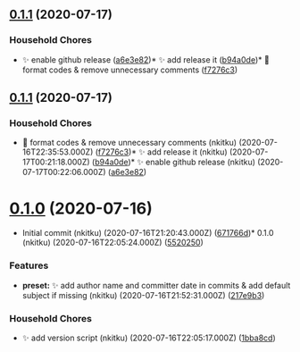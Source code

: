 ## [0.1.1](https://github.com/nkitku/nk-changelog-gen/compare/v0.1.0...v0.1.1) (2020-07-17)


### Household Chores

* :sparkles: enable github release ([a6e3e82](https://github.com/nkitku/nk-changelog-gen/commit/a6e3e820373412cfa77cb7421a619a3e6352d528))* :sparkles: add release it ([b94a0de](https://github.com/nkitku/nk-changelog-gen/commit/b94a0de5ba7ac1d2d49efd7a3733945bf0f00907))* :art: format codes & remove unnecessary comments ([f7276c3](https://github.com/nkitku/nk-changelog-gen/commit/f7276c35dacffe1221a25fb17402e7c7e8a3397c))

## [0.1.1](https://github.com/nkitku/nk-changelog-gen/compare/v0.1.0...v0.1.1) (2020-07-17)


### Household Chores

* :art: format codes & remove unnecessary comments (nkitku) (2020-07-16T22:35:53.000Z) ([f7276c3](https://github.com/nkitku/nk-changelog-gen/commit/f7276c35dacffe1221a25fb17402e7c7e8a3397c))* :sparkles: add release it (nkitku) (2020-07-17T00:21:18.000Z) ([b94a0de](https://github.com/nkitku/nk-changelog-gen/commit/b94a0de5ba7ac1d2d49efd7a3733945bf0f00907))* :sparkles: enable github release (nkitku) (2020-07-17T00:22:06.000Z) ([a6e3e82](https://github.com/nkitku/nk-changelog-gen/commit/a6e3e820373412cfa77cb7421a619a3e6352d528))
# [0.1.0](https://github.com/nkitku/nk-changelog-gen/compare/671766d78ab1f14cdcea4fd1b10620654fcce390...v0.1.0) (2020-07-16)


* Initial commit (nkitku) (2020-07-16T21:20:43.000Z) ([671766d](https://github.com/nkitku/nk-changelog-gen/commit/671766d78ab1f14cdcea4fd1b10620654fcce390))* 0.1.0 (nkitku) (2020-07-16T22:05:24.000Z) ([5520250](https://github.com/nkitku/nk-changelog-gen/commit/5520250afd952c0067e43ca7179585b7a57f30f8))

### Features

* **preset:** :sparkles: add author name and committer date in commits & add default subject if missing (nkitku) (2020-07-16T21:52:31.000Z) ([217e9b3](https://github.com/nkitku/nk-changelog-gen/commit/217e9b32ff9cc9d2e76c40bef9ba728cd1f79c03))

### Household Chores

* :sparkles: add version script (nkitku) (2020-07-16T22:05:17.000Z) ([1bba8cd](https://github.com/nkitku/nk-changelog-gen/commit/1bba8cd11825daf20ed174795aa5d23b67b9fe4d))
